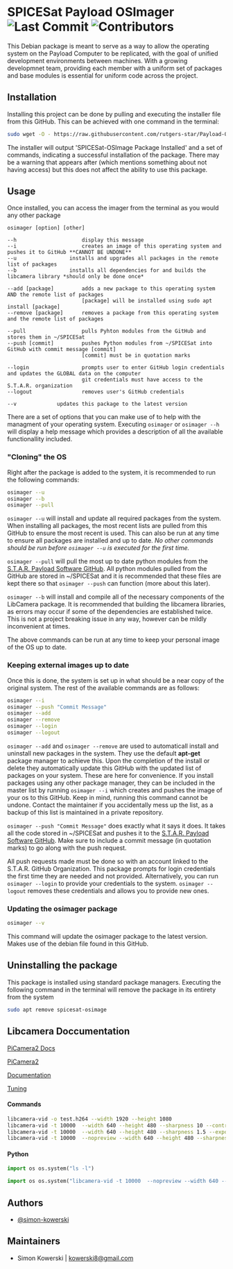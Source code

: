 
# SPICESat Payload OSImager ![Last Commit](https://img.shields.io/github/last-commit/rutgers-star/Payload-OSImager) ![Contributors](https://img.shields.io/github/contributors/rutgers-star/Payload-OSImager) 



This Debian package is meant to serve as a way to allow the operating system on the Payload Computer to be replicated, with the goal of unified development environments between machines. With a growing developmnet team, providing each member with a uniform set of packages and base modules is essential for uniform code across the project.

## Installation

Installing this project can be done by pulling and executing the installer file from this GitHub. This can be achieved with one command in the terminal: 

```bash
sudo wget -O - https://raw.githubusercontent.com/rutgers-star/Payload-OSImager/main/installer | bash 
```

The installer will output 'SPICESat-OSImage Package Installed' and a set of commands, indicating a successful installation of the package. There may be a warning that appears after (which mentions something about not having access) but this does not affect the ability to use this package.
    
## Usage
Once installed, you can access the imager from the terminal as you would any other package

```text
osimager [option] [other]

--h 			    	display this message
--i 			    	creates an image of this operating system and pushes it to GitHub **CANNOT BE UNDONE**
--u			        installs and upgrades all packages in the remote list of packages
--b			        installs all dependencies for and builds the libcamera library *should only be done once*

--add [package]			adds a new package to this operating system AND the remote list of packages
				        [package] will be installed using sudo apt install [package]
--remove [package] 		removes a package from this operating system and the remote list of packages

--pull 			    	pulls Pyhton modules from the GitHub and stores them in ~/SPICESat
--push [commit] 		pushes Python modules from ~/SPICESat into GitHub with commit message [commit] 
				        [commit] must be in quotation marks 

--login			    	prompts user to enter GitHub login credentials and updates the GLOBAL data on the computer
				        git credentials must have access to the S.T.A.R. organization
--logout		    	removes user's GitHub credentials

--v				updates this package to the latest version
```

There are a set of options that you can make use of to help with the managment of your operating system. Executing `osimager` or `osimager --h` will display a help message which provides a description of all the available functionallity included. 

### "Cloning" the OS
Right after the package is added to the system, it is recommended to run the following commands:

```bash
osimager --u
osimager --b
osimager --pull
```
`osimager --u` will install and update all required packages from the system. When installing all packages, the most recent lists are pulled from this GitHub to ensure the most recent is used. This can also be run at any time to ensure all packages are installed and up to date. *No other commands should be run before `osimager --u` is executed for the first time.*

`osimager --pull` will pull the most up to date python modules from the [S.T.A.R. Payload Software GitHub](https://github.com/rutgers-star/PayloadSoftware). All python modules pulled from the GitHub are stored in ~/SPICESat and it is recommended that these files are kept there so that `osimager --push` can function (more about this later). 

`osimager --b` will install and compile all of the necessary components of the LibCamera package. It is recommended that building the libcamera libraries,  as errors may occur if some of the dependencies are established twice. This is not a project breaking issue in any way, however can be mildly inconvenient at times.  

The above commands can be run at any time to keep your personal image of the OS up to date.

### Keeping external images up to date

Once this is done, the system is set up in what should be a near copy of the original system. The rest of the available commands are as follows:

```bash
osimager --i
osimager --push "Commit Message"
osimager --add
osimager --remove
osimager --login
osimager --logout
```

`osimager --add` and `osimager --remove` are used to automaticall install and uninstall new packages in the system. They use the default **apt-get** package manager to achieve this. Upon the completion of the install or delete they automatically update this GitHub with the updated list of packages on your system. These are here for convenience. If you install packages using any other package manager, they can be included in the master list by running `osimager --i` which creates and pushes the image of your os to this GitHub. Keep in mind, running this command cannot be undone. Contact the maintainer if you accidentally mess up the list, as a backup of this list is maintained in a private repository. 

`osimager --push "Commit Message"` does exactly what it says it does. It takes all the code stored in ~/SPICESat and pushes it to the [S.T.A.R. Payload Software GitHub](https://github.com/rutgers-star/PayloadSoftware). Make sure to include a commit message (in quotation marks) to go along with the push request. 

All push requests made must be done so with an account linked to the S.T.A.R. GitHub Organization. This package prompts for login credentials the first time they are needed and not provided. Alternatively, you can run `osimager --login` to provide your credentials to the system. `osimager --logout` removes these credentials and allows you to provide new ones.

### Updating the osimager package
```bash
osimager --v
```

This command will update the osimager package to the latest version. Makes use of the debian file found in this GitHub.

## Uninstalling the package

This package is installed using standard package managers. Executing the following command in the terminal will remove the package in its entirety from the system

```bash
sudo apt remove spicesat-osimage
```

## Libcamera Doccumentation

[PiCamera2 Docs](https://datasheets.raspberrypi.com/camera/picamera2-manual.pdf)

[PiCamera2](https://github.com/raspberrypi/picamera2)

[Documentation](https://github.com/raspberrypi/documentation/blob/develop/documentation/asciidoc/computers/camera/libcamera_options_common.adoc)

[Tuning](https://datasheets.raspberrypi.com/camera/raspberry-pi-camera-guide.pdf)

#### Commands

```bash
libcamera-vid -o test.h264 --width 1920 --height 1080
libcamera-vid -t 10000  --width 640 --height 480 --sharpness 10 --contrast 2 --codec mjpeg -o test.mjpeg
libcamera-vid -t 10000  --width 640 --height 480 --sharpness 1.5 --exposure long --framerate 5 --codec mjpeg -o test.mjpeg
libcamera-vid -t 10000  --nopreview --width 640 --height 480 --sharpness 1.5 --exposure long --framerate 5 --codec mjpeg -o test.mjpeg
```

#### Python

```python
import os os.system("ls -l")

import os os.system("libcamera-vid -t 10000  --nopreview --width 640 --height 480 --sharpness 1.5 --exposure long --framerate 5 --codec mjpeg -o test.mjpeg")
```

## Authors

- [@simon-kowerski](https://github.com/simon-kowerski)


## Maintainers 

- Simon Kowerski | kowerski8@gmail.com

